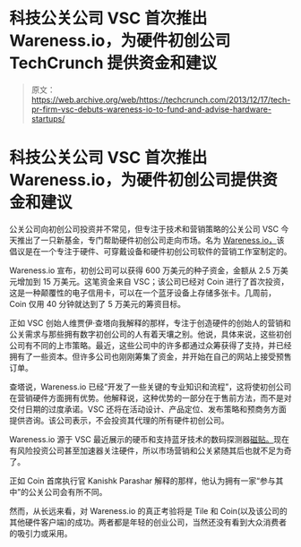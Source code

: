 # 科技公关公司 VSC 首次推出 Wareness.io，为硬件初创公司 TechCrunch 提供资金和建议

> 原文：<https://web.archive.org/web/https://techcrunch.com/2013/12/17/tech-pr-firm-vsc-debuts-wareness-io-to-fund-and-advise-hardware-startups/>

# 科技公关公司 VSC 首次推出 Wareness.io，为硬件初创公司提供资金和建议

公关公司向初创公司投资并不常见，但专注于技术和营销策略的公关公司 VSC 今天推出了一只新基金，专门帮助硬件初创公司走向市场。名为 [Wareness.io，](https://web.archive.org/web/20221227073421/http://www.wareness.io/)该倡议是在一个专注于硬件、可穿戴设备和硬件初创公司软件的营销工作室制定的。

Wareness.io 宣布，初创公司可以获得 600 万美元的种子资金，金额从 2.5 万美元增加到 15 万美元。这笔资金来自 VSC；该公司已经对 Coin 进行了首次投资，这是一种颠覆性的电子信用卡，可以在一个蓝牙设备上存储多张卡。几周前，Coin 仅用 40 分钟就达到了 5 万美元的筹资目标。

正如 VSC 创始人维贾伊·查塔向我解释的那样，专注于创造硬件的创始人的营销和公关需求与那些拥有数字初创公司的人有着天壤之别。他说，具体来说，这些初创公司有不同的上市策略。最近，这些公司中的许多都通过众筹获得了支持，并已经拥有了一些资本。但许多公司也刚刚筹集了资金，并开始在自己的网站上接受预售订单。

查塔说，Wareness.io 已经“开发了一些关键的专业知识和流程”，这将使初创公司在营销硬件方面拥有优势。他解释说，这种优势的一部分在于售前方法，而不是对交付日期的过度承诺。VSC 还将在活动设计、产品定位、发布策略和预商务方面提供咨询。该公司表示，不会投资其代理的所有硬件初创公司。

Wareness.io 源于 VSC 最近展示的硬币和支持蓝牙技术的数码探测器[磁贴。](https://web.archive.org/web/20221227073421/https://techcrunch.com/2013/06/20/tile/)现在有风险投资公司甚至加速器关注硬件，所以市场营销和公关紧随其后也就不足为奇了。

正如 Coin 首席执行官 Kanishk Parashar 解释的那样，他认为拥有一家“参与其中”的公关公司会有所不同。

然而，从长远来看，对 Wareness.io 的真正考验将是 Tile 和 Coin(以及该公司的其他硬件客户端)的成功。两者都是年轻的创业公司，当然还没有看到大众消费者的吸引力或采用。